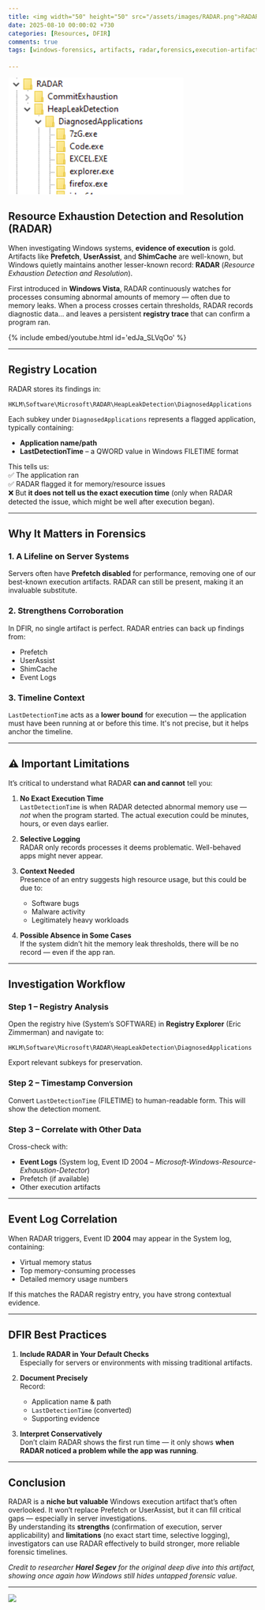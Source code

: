 ```yaml
---
title: <img width="50" height="50" src="/assets/images/RADAR.png">RADAR – An Obscure Execution Artifact
date: 2025-08-10 00:00:02 +730
categories: [Resources, DFIR]
comments: true
tags: [windows-forensics, artifacts, radar,forensics,execution-artifact,heapdetection] # TAG names should always be lowercase

---
```


![](/assets/images/RADAR.png)

## Resource Exhaustion Detection and Resolution (RADAR)

When investigating Windows systems, **evidence of execution** is gold. Artifacts like **Prefetch**, **UserAssist**, and **ShimCache** are well-known, but Windows quietly maintains another lesser-known record: **RADAR** (*Resource Exhaustion Detection and Resolution*).

First introduced in **Windows Vista**, RADAR continuously watches for processes consuming abnormal amounts of memory — often due to memory leaks. When a process crosses certain thresholds, RADAR records diagnostic data… and leaves a persistent **registry trace** that can confirm a program ran.

{% include embed/youtube.html id='edJa_SLVqOo' %}

---

## Registry Location

RADAR stores its findings in:
```
HKLM\Software\Microsoft\RADAR\HeapLeakDetection\DiagnosedApplications
```

Each subkey under `DiagnosedApplications` represents a flagged application, typically containing:

- **Application name/path**
- **LastDetectionTime** – a QWORD value in Windows FILETIME format

This tells us:  
✅ The application ran  
✅ RADAR flagged it for memory/resource issues  
❌ But **it does not tell us the exact execution time** (only when RADAR detected the issue, which might be well after execution began).

---

## Why It Matters in Forensics

### 1. A Lifeline on Server Systems
Servers often have **Prefetch disabled** for performance, removing one of our best-known execution artifacts. RADAR can still be present, making it an invaluable substitute.

### 2. Strengthens Corroboration
In DFIR, no single artifact is perfect. RADAR entries can back up findings from:
- Prefetch  
- UserAssist  
- ShimCache  
- Event Logs  

### 3. Timeline Context
`LastDetectionTime` acts as a **lower bound** for execution — the application must have been running at or before this time. It's not precise, but it helps anchor the timeline.

---

## ⚠️ Important Limitations

It’s critical to understand what RADAR **can and cannot** tell you:

1. **No Exact Execution Time**  
   `LastDetectionTime` is when RADAR detected abnormal memory use — *not* when the program started. The actual execution could be minutes, hours, or even days earlier.

2. **Selective Logging**  
   RADAR only records processes it deems problematic. Well-behaved apps might never appear.

3. **Context Needed**  
   Presence of an entry suggests high resource usage, but this could be due to:
   - Software bugs
   - Malware activity
   - Legitimately heavy workloads

4. **Possible Absence in Some Cases**  
   If the system didn’t hit the memory leak thresholds, there will be no record — even if the app ran.

---

## Investigation Workflow

### Step 1 – Registry Analysis
Open the registry hive (System’s SOFTWARE) in **Registry Explorer** (Eric Zimmerman) and navigate to:
```
HKLM\Software\Microsoft\RADAR\HeapLeakDetection\DiagnosedApplications
```


Export relevant subkeys for preservation.

### Step 2 – Timestamp Conversion
Convert `LastDetectionTime` (FILETIME) to human-readable form. This will show the detection moment.

### Step 3 – Correlate with Other Data
Cross-check with:
- **Event Logs** (System log, Event ID 2004 – *Microsoft-Windows-Resource-Exhaustion-Detector*)  
- Prefetch (if available)  
- Other execution artifacts

---

## Event Log Correlation

When RADAR triggers, Event ID **2004** may appear in the System log, containing:
- Virtual memory status  
- Top memory-consuming processes  
- Detailed memory usage numbers  

If this matches the RADAR registry entry, you have strong contextual evidence.

---

## DFIR Best Practices

1. **Include RADAR in Your Default Checks**  
   Especially for servers or environments with missing traditional artifacts.

2. **Document Precisely**  
   Record:
   - Application name & path
   - `LastDetectionTime` (converted)
   - Supporting evidence

3. **Interpret Conservatively**  
   Don’t claim RADAR shows the first run time — it only shows **when RADAR noticed a problem while the app was running**.

---

## Conclusion

RADAR is a **niche but valuable** Windows execution artifact that’s often overlooked. It won’t replace Prefetch or UserAssist, but it can fill critical gaps — especially in server investigations.  
By understanding its **strengths** (confirmation of execution, server applicability) and **limitations** (no exact start time, selective logging), investigators can use RADAR effectively to build stronger, more reliable forensic timelines.

*Credit to researcher **Harel Segev** for the original deep dive into this artifact, showing once again how Windows still hides untapped forensic value.*

---

![](https://media.giphy.com/media/DAtJCG1t3im1G/giphy.gif)
